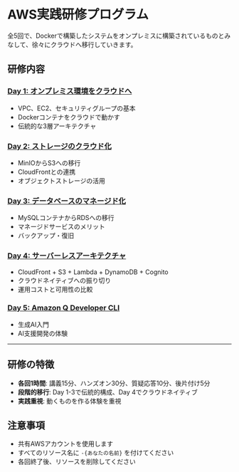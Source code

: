 # AWS実践研修プログラム

全5回で、Dockerで構築したシステムをオンプレミスに構築されているものとみなして、徐々にクラウドへ移行していきます。

## 研修内容

### [Day 1: オンプレミス環境をクラウドへ](./day1/)
- VPC、EC2、セキュリティグループの基本
- Dockerコンテナをクラウドで動かす
- 伝統的な3層アーキテクチャ

### [Day 2: ストレージのクラウド化](./day2/)
- MinIOからS3への移行
- CloudFrontとの連携
- オブジェクトストレージの活用

### [Day 3: データベースのマネージド化](./day3/)
- MySQLコンテナからRDSへの移行
- マネージドサービスのメリット
- バックアップ・復旧

### [Day 4: サーバーレスアーキテクチャ](./day4/)
- CloudFront + S3 + Lambda + DynamoDB + Cognito
- クラウドネイティブへの振り切り
- 運用コストと可用性の比較

### [Day 5: Amazon Q Developer CLI](./day5/)
- 生成AI入門
- AI支援開発の体験

---

## 研修の特徴

- **各回1時間**: 講義15分、ハンズオン30分、質疑応答10分、後片付け5分
- **段階的移行**: Day 1-3で伝統的構成、Day 4でクラウドネイティブ
- **実践重視**: 動くものを作る体験を重視

## 注意事項

- 共有AWSアカウントを使用します
- すべてのリソース名に `-{あなたの名前}` を付けてください
- 各回終了後、リソースを削除してください
